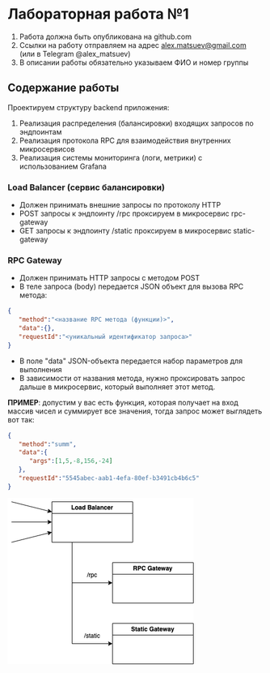 # Лабораторная работа №1

1. Работа должна быть опубликована на github.com
2. Ссылки на работу отправляем на адрес alex.matsuev@gmail.com (или в Telegram @alex_matsuev)
3. В описании работы обязательно указываем ФИО и номер группы

## Содержание работы

Проектируем структуру backend приложения:

1. Реализация распределения (балансировки) входящих запросов по эндпоинтам
2. Реализация протокола RPC для взаимодействия внутренних микросервисов
3. Реализация системы мониторинга (логи, метрики) с использованием Grafana

### Load Balancer (сервис балансировки)
- Должен принимать внешние запросы по протоколу HTTP
- POST запросы к эндпоинту /rpc проксируем в микросервис rpc-gateway
- GET запросы к эндпоинту /static проксируем в микросервис static-gateway

### RPC Gateway
- Должен принимать HTTP запросы с методом POST
- В теле запроса (body) передается JSON объект для вызова RPC метода:
```json
{
   "method":"<название RPC метода (функции)>",
   "data":{},
   "requestId":"<уникальный идентификатор запроса>"
}
```
- В поле "data" JSON-объекта передается набор параметров для выполнения
- В зависимости от названия метода, нужно проксировать запрос дальше в микросервис, который выполняет этот метод.
  
**ПРИМЕР**: допустим у вас есть функция, которая получает на вход массив чисел и суммирует все значения, тогда запрос может выглядеть вот так:
```json
{
   "method":"summ",
   "data":{
      "args":[1,5,-8,156,-24]
   },
   "requestId":"5545abec-aab1-4efa-80ef-b3491cb4b6c5"
}
```


![lab-01-diagram drawio](./lab-01-diagram.drawio.png)
